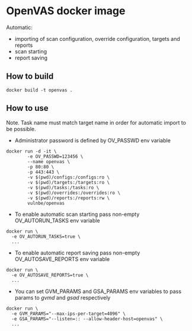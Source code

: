 # OpenVAS docker image

Automatic:
- importing of scan configuration, override configuration, targets and reports
- scan starting
- report saving

## How to build

```
docker build -t openvas .
```

## How to use

Note. Task name must match target name in order for automatic import to be possible.

* Administrator password is defined by OV_PASSWD env variable

```
docker run -d -it \
		-e OV_PASSWD=123456 \
		--name openvas \
		-p 80:80 \
		-p 443:443 \
		-v $(pwd)/configs:/configs:ro \
		-v $(pwd)/targets:/targets:ro \
		-v $(pwd)/tasks:/tasks:ro \
		-v $(pwd)/overrides:/overrides:ro \
		-v $(pwd)/reports:/reports:rw \
		vulnbe/openvas
```

* To enable automatic scan starting pass non-empty OV_AUTORUN_TASKS env variable

```
docker run \
  -e OV_AUTORUN_TASKS=true \
  ...
```

* To enable automatic report saving pass non-empty OV_AUTOSAVE_REPORTS env variable

```
docker run \
  -e OV_AUTOSAVE_REPORTS=true \
  ...
```

* You can set GVM_PARAMS and GSA_PARAMS env variables to pass params to _gvmd_ and _gsad_ respectively

```
docker run \
  -e GVM_PARAMS="--max-ips-per-target=4096" \
  -e GSA_PARAMS="--listen=:: --allow-header-host=openvas" \
  ...
```
